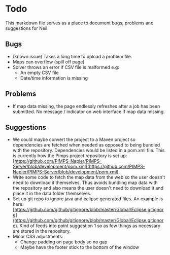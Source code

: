 # Todo 

This markdown file serves as a place to document bugs, problems and suggestions for Neil. 

## Bugs
- (known issue) Takes a long time to upload a problem file.
- Maps can overflow (spill off page)
- Solver throws an error if CSV file is malformed e.g:
  - An empty CSV file 
  - Date/time information is missing

## Problems
- If map data missing, the page endlessly refreshes after a job has been
  submitted. No message / indicator on web interface if map data missing. 


## Suggestions
- We could maybe convert the project to a Maven project so dependencies are
  fetched when needed as opposed to being bundled with the repository.
  Dependencies would be listed in a pom.xml file. This is currently how the
  Pimps project repository is set up:
  [https://github.com/PIMPS-Napier/PIMPS-Server/blob/development/pom.xml](https://github.com/PIMPS-Napier/PIMPS-Server/blob/development/pom.xml).
- Write some code to fetch the map data from the web so the user doesn't need to
  download it themselves. Thus avoids bundling map data with the repository and
  also means the user doesn't need to download it and place it in the data
  folder themselves.
- Set up git repo to ignore java and eclipse generated files. An example is
  here:
  [https://github.com/github/gitignore/blob/master/Global/Eclipse.gitignore](https://github.com/github/gitignore/blob/master/Global/Eclipse.gitignore).
  Kind of feeds into point suggestion 1 so as few things as necessary are stored
  in the repository.
- Minor CSS adjustments:
  - Change padding on page body so no gap
  - Maybe have the footer stick to the bottom of the window
